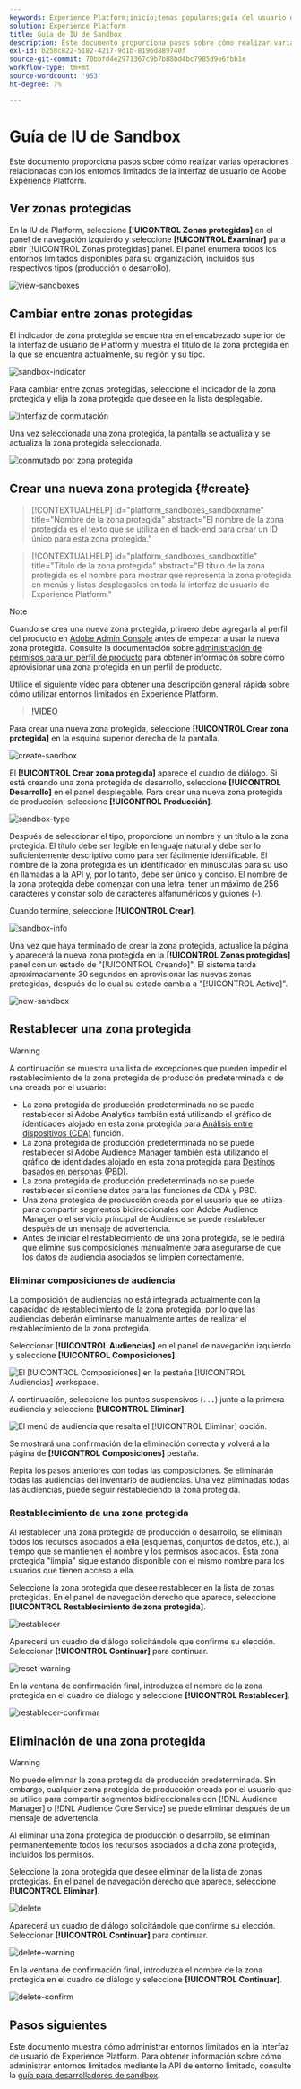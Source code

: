 ```yaml
---
keywords: Experience Platform;inicio;temas populares;guía del usuario de zona protegida;guía del usuario de zona protegida
solution: Experience Platform
title: Guía de IU de Sandbox
description: Este documento proporciona pasos sobre cómo realizar varias operaciones relacionadas con los entornos limitados de la interfaz de usuario de Adobe Experience Platform.
exl-id: b258c822-5182-4217-9d1b-8196d889740f
source-git-commit: 70bbfd4e2971367c9b7b88bd4bc7985d9e6fbb1e
workflow-type: tm+mt
source-wordcount: '953'
ht-degree: 7%

---
```


# Guía de IU de Sandbox

Este documento proporciona pasos sobre cómo realizar varias operaciones relacionadas con los entornos limitados de la interfaz de usuario de Adobe Experience Platform.

## Ver zonas protegidas

En la IU de Platform, seleccione **[!UICONTROL Zonas protegidas]** en el panel de navegación izquierdo y seleccione **[!UICONTROL Examinar]** para abrir [!UICONTROL Zonas protegidas] panel. El panel enumera todos los entornos limitados disponibles para su organización, incluidos sus respectivos tipos (producción o desarrollo).

![view-sandboxes](../images/ui/view-sandboxes.png)

## Cambiar entre zonas protegidas

El indicador de zona protegida se encuentra en el encabezado superior de la interfaz de usuario de Platform y muestra el título de la zona protegida en la que se encuentra actualmente, su región y su tipo.

![sandbox-indicator](../images/ui/sandbox-indicator.png)

Para cambiar entre zonas protegidas, seleccione el indicador de la zona protegida y elija la zona protegida que desee en la lista desplegable.

![interfaz de conmutación](../images/ui/switcher-interface.png)

Una vez seleccionada una zona protegida, la pantalla se actualiza y se actualiza la zona protegida seleccionada.

![conmutado por zona protegida](../images/ui/sandbox-switched.png)

## Crear una nueva zona protegida {#create}

>[!CONTEXTUALHELP]
>id="platform_sandboxes_sandboxname"
>title="Nombre de la zona protegida"
>abstract="El nombre de la zona protegida es el texto que se utiliza en el back-end para crear un ID único para esta zona protegida."

>[!CONTEXTUALHELP]
>id="platform_sandboxes_sandboxtitle"
>title="Título de la zona protegida"
>abstract="El título de la zona protegida es el nombre para mostrar que representa la zona protegida en menús y listas desplegables en toda la interfaz de usuario de Experience Platform."

>[!NOTE]
>
>Cuando se crea una nueva zona protegida, primero debe agregarla al perfil del producto en [Adobe Admin Console](https://adminconsole.adobe.com/) antes de empezar a usar la nueva zona protegida. Consulte la documentación sobre [administración de permisos para un perfil de producto](../../access-control/ui/permissions.md) para obtener información sobre cómo aprovisionar una zona protegida en un perfil de producto.

Utilice el siguiente vídeo para obtener una descripción general rápida sobre cómo utilizar entornos limitados en Experience Platform.

>[!VIDEO](https://video.tv.adobe.com/v/29838/?quality=12&learn=on)

Para crear una nueva zona protegida, seleccione **[!UICONTROL Crear zona protegida]** en la esquina superior derecha de la pantalla.

![create-sandbox](../images/ui/create-sandbox.png)

El **[!UICONTROL Crear zona protegida]** aparece el cuadro de diálogo. Si está creando una zona protegida de desarrollo, seleccione **[!UICONTROL Desarrollo]** en el panel desplegable. Para crear una nueva zona protegida de producción, seleccione **[!UICONTROL Producción]**.

![sandbox-type](../images/ui/sandbox-type.png)

Después de seleccionar el tipo, proporcione un nombre y un título a la zona protegida. El título debe ser legible en lenguaje natural y debe ser lo suficientemente descriptivo como para ser fácilmente identificable. El nombre de la zona protegida es un identificador en minúsculas para su uso en llamadas a la API y, por lo tanto, debe ser único y conciso. El nombre de la zona protegida debe comenzar con una letra, tener un máximo de 256 caracteres y constar solo de caracteres alfanuméricos y guiones (-).

Cuando termine, seleccione **[!UICONTROL Crear]**.

![sandbox-info](../images/ui/sandbox-info.png)

Una vez que haya terminado de crear la zona protegida, actualice la página y aparecerá la nueva zona protegida en la **[!UICONTROL Zonas protegidas]** panel con un estado de &quot;[!UICONTROL Creando]&quot;. El sistema tarda aproximadamente 30 segundos en aprovisionar las nuevas zonas protegidas, después de lo cual su estado cambia a &quot;[!UICONTROL Activo]&quot;.

![new-sandbox](../images/ui/new-sandbox.png)

## Restablecer una zona protegida

>[!WARNING]
>
>A continuación se muestra una lista de excepciones que pueden impedir el restablecimiento de la zona protegida de producción predeterminada o de una creada por el usuario:
>* La zona protegida de producción predeterminada no se puede restablecer si Adobe Analytics también está utilizando el gráfico de identidades alojado en esta zona protegida para [Análisis entre dispositivos (CDA)](https://experienceleague.adobe.com/docs/analytics/components/cda/overview.html?lang=es) función.
>* La zona protegida de producción predeterminada no se puede restablecer si Adobe Audience Manager también está utilizando el gráfico de identidades alojado en esta zona protegida para [Destinos basados en personas (PBD)](https://experienceleague.adobe.com/docs/audience-manager/user-guide/features/destinations/people-based/people-based-destinations-overview.html?lang=es).
>* La zona protegida de producción predeterminada no se puede restablecer si contiene datos para las funciones de CDA y PBD.
>* Una zona protegida de producción creada por el usuario que se utiliza para compartir segmentos bidireccionales con Adobe Audience Manager o el servicio principal de Audience se puede restablecer después de un mensaje de advertencia.
>* Antes de iniciar el restablecimiento de una zona protegida, se le pedirá que elimine sus composiciones manualmente para asegurarse de que los datos de audiencia asociados se limpien correctamente.

### Eliminar composiciones de audiencia

La composición de audiencias no está integrada actualmente con la capacidad de restablecimiento de la zona protegida, por lo que las audiencias deberán eliminarse manualmente antes de realizar el restablecimiento de la zona protegida.

Seleccionar **[!UICONTROL Audiencias]** en el panel de navegación izquierdo y seleccione **[!UICONTROL Composiciones]**.

![El [!UICONTROL Composiciones] en la pestaña [!UICONTROL Audiencias] workspace.](../images/ui/audiences.png)

A continuación, seleccione los puntos suspensivos (`...`) junto a la primera audiencia y seleccione **[!UICONTROL Eliminar]**.

![El menú de audiencia que resalta el [!UICONTROL Eliminar] opción.](../images/ui/delete-composition.png)

Se mostrará una confirmación de la eliminación correcta y volverá a la página de **[!UICONTROL Composiciones]** pestaña.

Repita los pasos anteriores con todas las composiciones. Se eliminarán todas las audiencias del inventario de audiencias. Una vez eliminadas todas las audiencias, puede seguir restableciendo la zona protegida.

### Restablecimiento de una zona protegida

Al restablecer una zona protegida de producción o desarrollo, se eliminan todos los recursos asociados a ella (esquemas, conjuntos de datos, etc.), al tiempo que se mantienen el nombre y los permisos asociados. Esta zona protegida &quot;limpia&quot; sigue estando disponible con el mismo nombre para los usuarios que tienen acceso a ella.

Seleccione la zona protegida que desee restablecer en la lista de zonas protegidas. En el panel de navegación derecho que aparece, seleccione **[!UICONTROL Restablecimiento de zona protegida]**.

![restablecer](../images/ui/reset.png)

Aparecerá un cuadro de diálogo solicitándole que confirme su elección. Seleccionar **[!UICONTROL Continuar]** para continuar.

![reset-warning](../images/ui/reset-warning.png)

En la ventana de confirmación final, introduzca el nombre de la zona protegida en el cuadro de diálogo y seleccione **[!UICONTROL Restablecer]**.

![restablecer-confirmar](../images/ui/reset-confirm.png)

## Eliminación de una zona protegida

>[!WARNING]
>
>No puede eliminar la zona protegida de producción predeterminada. Sin embargo, cualquier zona protegida de producción creada por el usuario que se utilice para compartir segmentos bidireccionales con [!DNL Audience Manager] o [!DNL Audience Core Service] se puede eliminar después de un mensaje de advertencia.

Al eliminar una zona protegida de producción o desarrollo, se eliminan permanentemente todos los recursos asociados a dicha zona protegida, incluidos los permisos.

Seleccione la zona protegida que desee eliminar de la lista de zonas protegidas. En el panel de navegación derecho que aparece, seleccione **[!UICONTROL Eliminar]**.

![delete](../images/ui/delete.png)

Aparecerá un cuadro de diálogo solicitándole que confirme su elección. Seleccionar **[!UICONTROL Continuar]** para continuar.

![delete-warning](../images/ui/delete-warning.png)

En la ventana de confirmación final, introduzca el nombre de la zona protegida en el cuadro de diálogo y seleccione  **[!UICONTROL Continuar]**.

![delete-confirm](../images/ui/delete-confirm.png)

## Pasos siguientes

Este documento muestra cómo administrar entornos limitados en la interfaz de usuario de Experience Platform. Para obtener información sobre cómo administrar entornos limitados mediante la API de entorno limitado, consulte la [guía para desarrolladores de sandbox](../api/getting-started.md).
